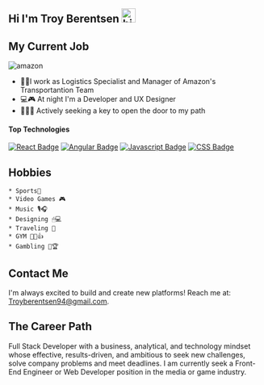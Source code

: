 ## Hi I'm Troy Berentsen <img src="https://user-images.githubusercontent.com/1303154/88677602-1635ba80-d120-11ea-84d8-d263ba5fc3c0.gif" width="28px" alt="hi">


## My Current Job
![amazon](https://aleen42.github.io/badges/src/amazon.svg)
- 🚛📁I work as Logistics Specialist and Manager of Amazon's Transportantion Team
- 💻🎮 At night I'm a Developer and UX Designer
- 💪😁🤘 Actively seeking a key to open the door to my path



#### Top Technologies

[![React Badge](https://img.shields.io/badge/-React-61DBFB?style=for-the-badge&labelColor=black&logo=react&logoColor=61DBFB)](#) [![Angular Badge](https://img.shields.io/badge/-Angular-F90303?style=for-the-badge&labelColor=black&logo=Angular&logoColor=F90303)](#) [![Javascript Badge](https://img.shields.io/badge/-Javascript-F0DB4F?style=for-the-badge&labelColor=black&logo=javascript&logoColor=F0DB4F)](#) [![CSS Badge](https://img.shields.io/badge/-CSS3-1d4ffe?style=for-the-badge&labelColor=black&logo=CSS3&logoColor=1d4ffe)](#) 

## Hobbies
```
* Sports🏉
* Video Games 🎮
* Music 🎙🎧
* Designing 🖱💻
* Traveling 🎈
* GYM 💪👦👍
* Gambling 🎰🏆
```
## Contact Me
I'm always excited to build and create new platforms! Reach me at: Troyberentsen94@gmail.com.


## The Career Path
Full Stack Developer with a business, analytical, and technology mindset whose effective, results-driven, and ambitious to seek new challenges, solve company problems and meet deadlines. I am currently seek a Front-End Engineer or Web Developer position in the media or game industry.


